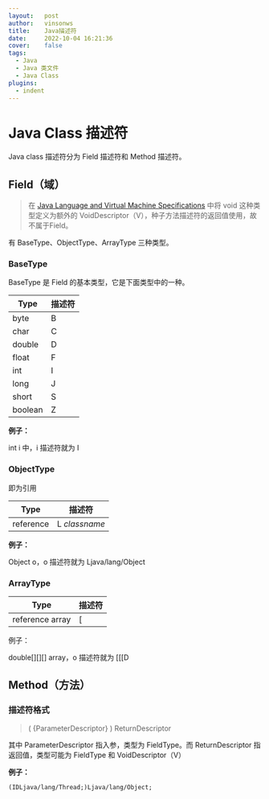 ```yaml
---
layout:   post
author:   vinsonws
title:    Java描述符
date:     2022-10-04 16:21:36
cover:    false  
tags: 
  - Java
  - Java 类文件
  - Java Class
plugins:
  - indent
---
```


# Java Class 描述符

Java class 描述符分为 Field 描述符和 Method 描述符。

## Field（域）

> 在 [Java Language and Virtual Machine Specifications](https://docs.oracle.com/javase/specs/) 中将 void 这种类型定义为额外的 VoidDescriptor（V），种子方法描述符的返回值使用，故不属于Field。

有 BaseType、ObjectType、ArrayType 三种类型。

### BaseType

BaseType 是 Field 的基本类型，它是下面类型中的一种。

| Type            | 描述符   |
| --------------- | ----------- |
| byte            | B           |
| char            | C           |
| double          | D           |
| float           | F           |
| int             | I           |
| long            | J           |
| short           | S           |
| boolean         | Z           |

**例子：**

int i 中，i 描述符就为 I

### ObjectType

即为引用

| Type            | 描述符   |
| --------------- | ----------- |
| reference       | L *classname* |

**例子：**

Object o，o 描述符就为 Ljava/lang/Object

### ArrayType

| Type            | 描述符   |
| --------------- | ----------- |
| reference array | [           |

例子：

double[][][] array，o 描述符就为 [[[D

## Method（方法）

### 描述符格式

> ( {ParameterDescriptor} ) ReturnDescriptor

其中 ParameterDescriptor 指入参，类型为 FieldType。而 ReturnDescriptor 指返回值，类型可能为 FieldType 和 VoidDescriptor（V）

**例子：**

```class
(IDLjava/lang/Thread;)Ljava/lang/Object;
```
